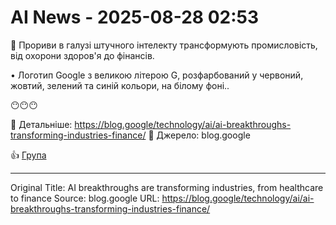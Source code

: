 # AI News - 2025-08-28 02:53

🚀 Прориви в галузі штучного інтелекту трансформують промисловість, від охорони здоров'я до фінансів.

• Логотип Google з великою літерою G, розфарбований у червоний, жовтий, зелений та синій кольори, на білому фоні..

😶😶😶

🔗 Детальніше: https://blog.google/technology/ai/ai-breakthroughs-transforming-industries-finance/
📰 Джерело: blog.google

👍 [Група](https://t.me/novyni_hi)

---
Original Title: AI breakthroughs are transforming industries, from healthcare to finance
Source: blog.google
URL: https://blog.google/technology/ai/ai-breakthroughs-transforming-industries-finance/
